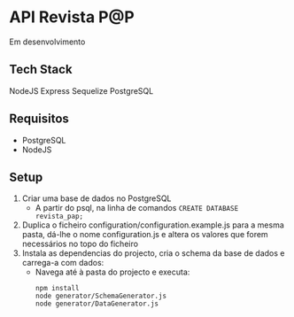 # API Revista P@P

Em desenvolvimento

## Tech Stack

NodeJS
Express
Sequelize
PostgreSQL

## Requisitos

- PostgreSQL
- NodeJS

## Setup

1. Criar uma base de dados no PostgreSQL
	* A partir do psql, na linha de comandos `CREATE DATABASE revista_pap;`
2. Duplica o ficheiro configuration/configuration.example.js para a mesma pasta, dá-lhe o nome configuration.js e altera os valores que forem necessários no topo do ficheiro
3. Instala as dependencias do projecto, cria o schema da base de dados e carrega-a com dados:
	* Navega até à pasta do projecto e executa:
		```
		npm install
		node generator/SchemaGenerator.js
		node generator/DataGenerator.js
		```